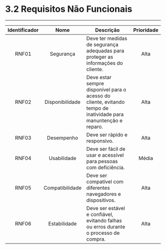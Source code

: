 # 3.2 Requisitos Não Funcionais

---

| Identificador |      Nome       | Descrição                                                                                                       | Prioridade |
| :-----------: | :-------------: | --------------------------------------------------------------------------------------------------------------- | :--------: |
|     RNF01     |    Segurança    | Deve ter medidas de segurança adequadas para proteger as informações do cliente.                                |    Alta    |
|     RNF02     | Disponibilidade | Deve estar sempre disponível para o acesso do cliente, evitando tempo de inatividade para manuntenção e reparo. |    Alta    |
|     RNF03     |   Desempenho    | Deve ser rápido e responsivo.                                                                                   |    Alta    |
|     RNF04     |   Usabilidade   | Deve ser fácil de usar e acessível para pessoas com deficiência.                                                |   Média    |
|     RNF05     | Compatibilidade | Deve ser compatível com diferentes navegadores e dispositivos.                                                  |    Alta    |
|     RNF06     |  Estabilidade   | Deve ser estável e confiável, evitando falhas ou erros durante o processo de compra.                            |    Alta    |
